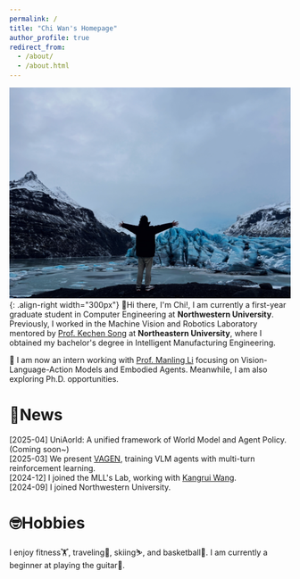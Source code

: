 ```yaml
---
permalink: /
title: "Chi Wan's Homepage"
author_profile: true
redirect_from: 
  - /about/
  - /about.html
---
```


![my_img](/images/myimg.jpg){: .align-right width="300px"}
👋Hi there, I'm Chi!, I am currently a first-year graduate student in Computer Engineering at **Northwestern University**. Previously, I worked in the Machine Vision and Robotics Laboratory mentored by [Prof. Kechen Song](http://faculty.neu.edu.cn/songkc/en/index.htm) at **Northeastern University**, where I obtained my bachelor's degree in Intelligent Manufacturing Engineering.  

🦾 I am now an intern working with [Prof. Manling Li](https://limanling.github.io/) focusing on Vision-Language-Action Models and Embodied Agents. Meanwhile, I am also exploring Ph.D. opportunities.

🥳News
======
[2025-04] UniAorld: A unified framework of World Model and Agent Policy. (Coming soon~)  
[2025-03] We present [VAGEN](https://github.com/RAGEN-AI/VAGEN), training VLM agents with multi-turn reinforcement learning.  
[2024-12] I joined the MLL's Lab, working with [Kangrui Wang](https://jameskrw.github.io/).  
[2024-09] I joined Northwestern University.

🤓Hobbies
======
I enjoy fitness🏋️, traveling🚀, skiing⛷️, and basketball🏀. I am currently a beginner at playing the guitar🎸.